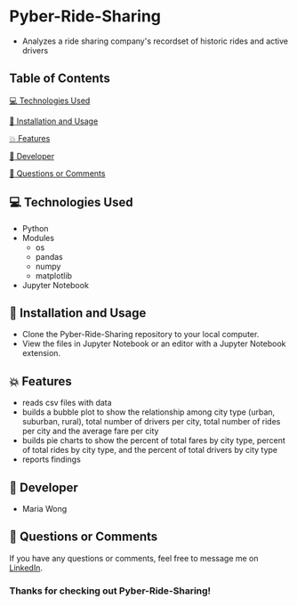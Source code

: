 # Pyber-Ride-Sharing

* Analyzes a ride sharing company's recordset of historic rides and active drivers


## Table of Contents

[:computer:  Technologies Used](#technologies-used)

[:dvd:  Installation and Usage](#installation)

[:boom:  Features](#features)

[:bust_in_silhouette:  Developer](#developer)

[:email:  Questions or Comments](#questions-or-comments)


## <a name="technologies-used"></a> :computer: Technologies Used

* Python
* Modules
    * os
    * pandas
    * numpy
    * matplotlib
* Jupyter Notebook

## <a name="installation"></a> :dvd: Installation and Usage

* Clone the Pyber-Ride-Sharing repository to your local computer.
* View the files in Jupyter Notebook or an editor with a Jupyter Notebook extension.


## <a name="features"></a> :boom: Features

* reads csv files with data
* builds a bubble plot to show the relationship among city type (urban, suburban, rural), total number of drivers per city, total number of rides per city and the average fare per city
* builds pie charts to show the percent of total fares by city type, percent of total rides by city type, and the percent of total drivers by city type
* reports findings


## <a name="developer"></a> :bust_in_silhouette: Developer

* Maria Wong


## <a name="questions-or-comments"></a> :email: Questions or Comments

If you have any questions or comments, feel free to message me on [LinkedIn](https://www.linkedin.com/in/maria-wong/).

 ### Thanks for checking out Pyber-Ride-Sharing!